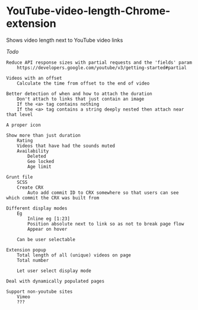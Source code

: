 YouTube-video-length-Chrome-extension
=====================================

Shows video length next to YouTube video links


*Todo*

	Reduce API response sizes with partial requests and the 'fields' param
		https://developers.google.com/youtube/v3/getting-started#partial

	Videos with an offset
		Calculate the time from offset to the end of video

	Better detection of when and how to attach the duration
		Don't attach to links that just contain an image
		If the <a> tag contains nothing
		If the <a> tag contains a string deeply nested then attach near that level

	A proper icon

	Show more than just duration
		Rating
		Videos that have had the sounds muted
		Availability
			Deleted
			Geo locked
			Age limit

	Grunt file
		SCSS
		Create CRX
			Auto add commit ID to CRX somewhere so that users can see which commit the CRX was built from

	Different display modes
		Eg
			Inline eg [1:23]
			Position absolute next to link so as not to break page flow
			Appear on hover

		Can be user selectable

	Extension popup
		Total length of all (unique) videos on page
		Total number

		Let user select display mode

	Deal with dynamically populated pages

	Support non-youtube sites
		Vimeo
		???